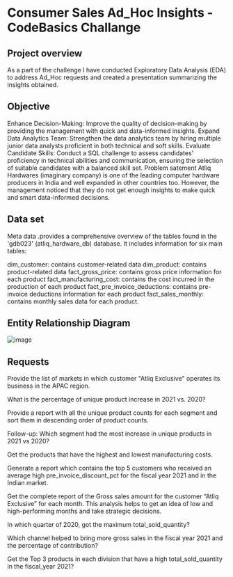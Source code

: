 # Consumer Sales Ad_Hoc Insights - CodeBasics Challange
## Project overview
As a part of the challenge I have conducted Exploratory Data Analysis (EDA) to address Ad_Hoc requests and created a presentation summarizing the insights obtained.

## Objective
Enhance Decision-Making: Improve the quality of decision-making by providing the management with quick and data-informed insights.
Expand Data Analytics Team: Strengthen the data analytics team by hiring multiple junior data analysts proficient in both technical and soft skills.
Evaluate Candidate Skills: Conduct a SQL challenge to assess candidates' proficiency in technical abilities and communication, ensuring the selection of suitable candidates with a balanced skill set.
Problem satement
Atliq Hardwares (imaginary company) is one of the leading computer hardware producers in India and well expanded in other countries too. However, the management noticed that they do not get enough insights to make quick and smart data-informed decisions.

## Data set
Meta data .provides a comprehensive overview of the tables found in the 'gdb023' (atliq_hardware_db) database. It includes information for six main tables:

dim_customer: contains customer-related data
dim_product: contains product-related data
fact_gross_price: contains gross price information for each product
fact_manufacturing_cost: contains the cost incurred in the production of each product
fact_pre_invoice_deductions: contains pre-invoice deductions information for each product
fact_sales_monthly: contains monthly sales data for each product.

## Entity Relationship Diagram
![image](https://github.com/poojapoundkar/Consumer-Goods-Insights/assets/107848841/c4ebe923-1289-4264-9ce4-bc8496f90046)

## Requests
Provide the list of markets in which customer "Atliq Exclusive" operates its business in the APAC region.

What is the percentage of unique product increase in 2021 vs. 2020?

Provide a report with all the unique product counts for each segment and sort them in descending order of product counts.

Follow-up: Which segment had the most increase in unique products in 2021 vs 2020?

Get the products that have the highest and lowest manufacturing costs.

Generate a report which contains the top 5 customers who received an average high pre_invoice_discount_pct for the fiscal year 2021 and in the Indian market.

Get the complete report of the Gross sales amount for the customer “Atliq Exclusive” for each month. This analysis helps to get an idea of low and high-performing months and take strategic decisions.

In which quarter of 2020, got the maximum total_sold_quantity?

Which channel helped to bring more gross sales in the fiscal year 2021 and the percentage of contribution?

Get the Top 3 products in each division that have a high total_sold_quantity in the fiscal_year 2021?


